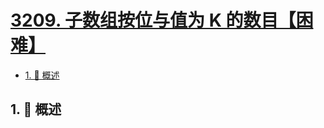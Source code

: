 # [3209. 子数组按位与值为 K 的数目【困难】](https://github.com/tnotesjs/TNotes.leetcode/tree/main/notes/3209.%20%E5%AD%90%E6%95%B0%E7%BB%84%E6%8C%89%E4%BD%8D%E4%B8%8E%E5%80%BC%E4%B8%BA%20K%20%E7%9A%84%E6%95%B0%E7%9B%AE%E3%80%90%E5%9B%B0%E9%9A%BE%E3%80%91)

<!-- region:toc -->

- [1. 📝 概述](#1--概述)

<!-- endregion:toc -->

## 1. 📝 概述
